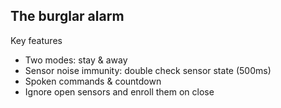 ## The burglar alarm

Key features

- Two modes: stay & away
- Sensor noise immunity: double check sensor state (500ms)
- Spoken commands & countdown
- Ignore open sensors and enroll them on close